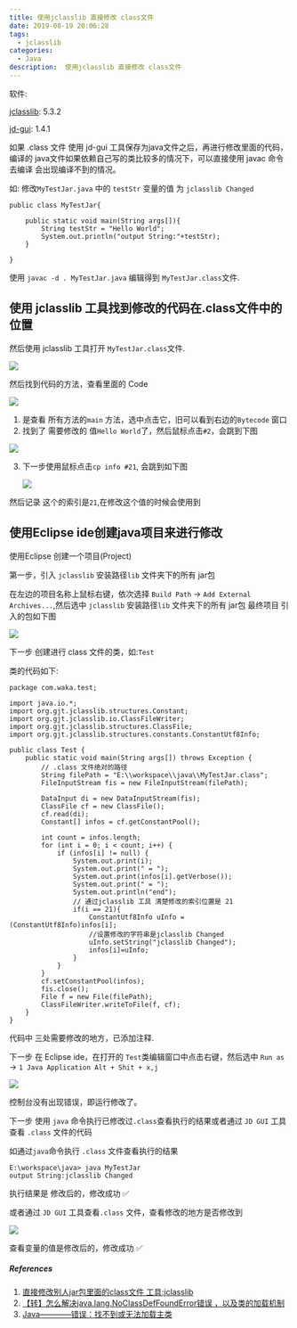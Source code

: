 ```yaml
---
title: 使用jclasslib 直接修改 class文件
date: 2019-08-19 20:06:28
tags:
  - jclasslib
categories:
  - Java
description:  使用jclasslib 直接修改 class文件
---
```



软件:

[jclasslib](https://github.com/ingokegel/jclasslib): 5.3.2

[jd-gui](http://java-decompiler.github.io/): 1.4.1



如果 .class 文件 使用 jd-gui 工具保存为java文件之后，再进行修改里面的代码，编译的 java文件如果依赖自己写的类比较多的情况下，可以直接使用 javac 命令去编译 会出现编译不到的情况。



如: 修改`MyTestJar.java` 中的 `testStr` 变量的值 为 `jclasslib Changed`



```
public class MyTestJar{
	
	public static void main(String args[]){
		String testStr = "Hello World";
		System.out.println("output String:"+testStr);
	}
	
}

```



使用 `javac -d . MyTestJar.java` 编辑得到 `MyTestJar.class`文件.

## 使用 jclasslib 工具找到修改的代码在.class文件中的位置

然后使用 jclasslib 工具打开 `MyTestJar.class`文件.

![](https://raw.githubusercontent.com/wakasann/diarynote/master/draft/uploads/190820/20190820144039.png)



然后找到代码的方法，查看里面的 Code

![](https://raw.githubusercontent.com/wakasann/diarynote/master/draft/uploads/190820/20190820144157.png)

1. 是查看 所有方法的`main` 方法，选中点击它，旧可以看到右边的`Bytecode` 窗口
2.  找到了 需要修改的 值`Hello World`了，然后鼠标点击`#2`，会跳到下图

![](https://raw.githubusercontent.com/wakasann/diarynote/master/draft/uploads/190820/20190820144617.png)

3. 下一步使用鼠标点击`cp info #21`, 会跳到如下图

   ![](https://raw.githubusercontent.com/wakasann/diarynote/master/draft/uploads/190820/20190820144809.png)

然后记录 这个的索引是`21`,在修改这个值的时候会使用到

## 使用Eclipse ide创建java项目来进行修改

使用Eclipse 创建一个项目(Project)

第一步，引入 `jclasslib` 安装路径`lib` 文件夹下的所有 jar包

在左边的项目名称上鼠标右键，依次选择 `Build Path` -> `Add External Archives...`,然后选中 `jclasslib` 安装路径`lib` 文件夹下的所有 jar包
最终项目 引入的包如下图

![](https://raw.githubusercontent.com/wakasann/diarynote/master/draft/uploads/190820/20190820145933.png)

下一步 创建进行 class 文件的类，如:`Test`

类的代码如下:

```
package com.waka.test;

import java.io.*;   
import org.gjt.jclasslib.structures.Constant;
import org.gjt.jclasslib.io.ClassFileWriter;
import org.gjt.jclasslib.structures.ClassFile;   
import org.gjt.jclasslib.structures.constants.ConstantUtf8Info; 

public class Test {
	public static void main(String args[]) throws Exception {
		// .class 文件绝对的路径
		String filePath = "E:\\workspace\\java\\MyTestJar.class";   
	    FileInputStream fis = new FileInputStream(filePath);   
	       
	    DataInput di = new DataInputStream(fis);   
	    ClassFile cf = new ClassFile();
	    cf.read(di);
	    Constant[] infos = cf.getConstantPool();
	    
	    int count = infos.length;   
	    for (int i = 0; i < count; i++) {   
	        if (infos[i] != null) {   
	            System.out.print(i);   
	            System.out.print(" = ");   
	            System.out.print(infos[i].getVerbose());   
	            System.out.print(" = ");
	            System.out.println("end");
	            // 通过jclasslib 工具 清楚修改的索引位置是 21
	            if(i == 21){   
	                ConstantUtf8Info uInfo = (ConstantUtf8Info)infos[i];
	                //设置修改的字符串是jclasslib Changed
	                uInfo.setString("jclasslib Changed");
	                infos[i]=uInfo;   
	            }   
	        }   
	    }   
	    cf.setConstantPool(infos);   
	    fis.close();   
	    File f = new File(filePath);   
	    ClassFileWriter.writeToFile(f, cf);   
	}
}
```



代码中 三处需要修改的地方，已添加注释.



下一步 在 Eclipse ide，在打开的 `Test`类编辑窗口中点击右键，然后选中 `Run as` -> `1 Java Application Alt + Shit + x,j`

![](https://raw.githubusercontent.com/wakasann/diarynote/master/draft/uploads/190820/20190820150954.png)

控制台没有出现错误，即运行修改了。



下一步 使用 `java` 命令执行已修改过`.class`查看执行的结果或者通过 `JD GUI` 工具查看 `.class` 文件的代码



如通过`java`命令执行 `.class` 文件查看执行的结果



```
E:\workspace\java> java MyTestJar
output String:jclasslib Changed
```

 执行结果是 修改后的，修改成功 ✅

或者通过 `JD GUI` 工具查看`.class` 文件，查看修改的地方是否修改到

![](https://raw.githubusercontent.com/wakasann/diarynote/master/draft/uploads/190820/20190820151551.png)

查看变量的值是修改后的，修改成功 ✅



##### References

1. [直接修改别人jar包里面的class文件 工具:jclasslib](https://blog.csdn.net/hexin373/article/details/6669813)
2. [【转】怎么解决java.lang.NoClassDefFoundError错误 ，以及类的加载机制](https://www.cnblogs.com/chenjfblog/p/7904024.html#_label1)
3. [Java————错误：找不到或无法加载主类](https://blog.csdn.net/weixin_42247720/article/details/81334611)